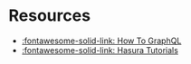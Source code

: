 Resources
===

- [:fontawesome-solid-link: How To GraphQL](https://www.howtographql.com/)
- [:fontawesome-solid-link: Hasura
    Tutorials](https://hasura.io/learn/#intro-graphql)
